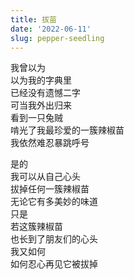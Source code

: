 ```yaml
---
title: 拔苗
date: '2022-06-11'
slug: pepper-seedling
---
```


我曾以为  
以为我的字典里  
已经没有遗憾二字  
可当我外出归来<!--# 去落基山玩了一周多，回来发现辣椒苗已不见踪影，真是气人啊。 -->  
看到一只兔贼  
啃光了我最珍爱的一簇辣椒苗  
我依然难忍暴跳呼号

是的  
我可以从自己心头  
拔掉任何一簇辣椒苗<!--# 若有必要，本佛系中年几乎可以舍弃一切眷恋之物。 -->  
无论它有多美妙的味道  
只是  
若这簇辣椒苗  
也长到了朋友们的心头  
我又如何  
如何忍心再见它被拔掉

<!--# 因为大家都喜欢这辣椒，所以我才感到遗憾。赶紧去王大爷那里要了几棵苗回来，但不知道里面有几棵是大家喜欢的那种长辣椒。今年的辣椒产量肯定是不如去年了。前天夜里下暴雨，还把我的十二棵辣椒苗又冲死了一棵。但愿剩下十一棵苗能平安长大。那场雨太大了，园子里简直像泥石流冲过一样，让我损失了一株茄子苗、一株丝瓜苗、几株芹菜苗，本来就不富裕的园子雪上加霜。四株黄瓜苗里也给活埋了一株，我把它从泥里挖了出来、清理掉叶子上的泥巴，希望还能活下去。跟朋友们说起辣椒苗之事时，播放器里正好随机放到许美静的《遗憾》，惊人的巧合。 -->

